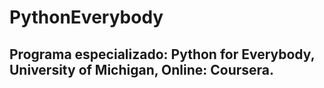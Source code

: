 # PythonEverybody
## Programa especializado: Python for Everybody, University of Michigan, Online: Coursera.

